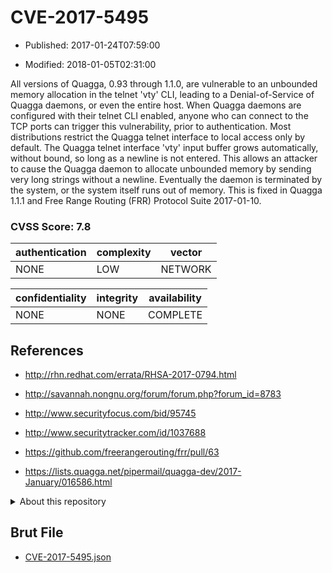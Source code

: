 # CVE-2017-5495

- Published: 2017-01-24T07:59:00

- Modified: 2018-01-05T02:31:00

All versions of Quagga, 0.93 through 1.1.0, are vulnerable to an unbounded memory allocation in the telnet 'vty' CLI, leading to a Denial-of-Service of Quagga daemons, or even the entire host. When Quagga daemons are configured with their telnet CLI enabled, anyone who can connect to the TCP ports can trigger this vulnerability, prior to authentication. Most distributions restrict the Quagga telnet interface to local access only by default. The Quagga telnet interface 'vty' input buffer grows automatically, without bound, so long as a newline is not entered. This allows an attacker to cause the Quagga daemon to allocate unbounded memory by sending very long strings without a newline. Eventually the daemon is terminated by the system, or the system itself runs out of memory. This is fixed in Quagga 1.1.1 and Free Range Routing (FRR) Protocol Suite 2017-01-10.

### CVSS Score: **7.8**

| authentication | complexity | vector |
| --- | --- | --- |
| NONE | LOW | NETWORK |

| confidentiality | integrity | availability |
| --- | --- | --- |
| NONE | NONE | COMPLETE |

## References

* http://rhn.redhat.com/errata/RHSA-2017-0794.html

* http://savannah.nongnu.org/forum/forum.php?forum_id=8783

* http://www.securityfocus.com/bid/95745

* http://www.securitytracker.com/id/1037688

* https://github.com/freerangerouting/frr/pull/63

* https://lists.quagga.net/pipermail/quagga-dev/2017-January/016586.html

<details>
<summary>About this repository</summary> 

  This repository is part of the project [Live Hack CVE](https://github.com/Live-Hack-CVE). Main website can be found [www.live-hack.org](https://www.live-hack.org) 
  
  Made by [Sn0wAlice](https://github.com/Sn0wAlice) for the people that care about security and need to have a feed of the latest CVEs. Hope you enjoy it, don't forget to star the repo and follow me on [Twitter](https://twitter.com/Sn0wAlice) and [Github](https://github.com/Sn0wAlice). And that is my [personnal website](https://www.alice-snow.me/)

  - [Home Page](https://github.com/Live-Hack-CVE)
  - [Framework](https://github.com/Live-Hack-CVE/cve-framework)
  - [CVE database](https://github.com/Live-Hack-CVE/full_database)
  - [Changelog](https://github.com/Live-Hack-CVE/Changelog)
</details>

## Brut File

* [CVE-2017-5495.json](https://raw.githubusercontent.com/Live-Hack-CVE/full_database/main/cves/2017/CVE-2017-5495.json)


